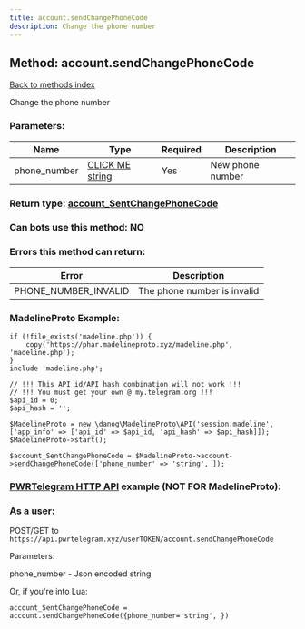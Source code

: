 ```yaml
---
title: account.sendChangePhoneCode
description: Change the phone number
---
```

## Method: account.sendChangePhoneCode  
[Back to methods index](index.md)


Change the phone number

### Parameters:

| Name     |    Type       | Required | Description |
|----------|---------------|----------|-------------|
|phone\_number|[CLICK ME string](../types/string.md) | Yes|New phone number|


### Return type: [account\_SentChangePhoneCode](../types/account_SentChangePhoneCode.md)

### Can bots use this method: **NO**


### Errors this method can return:

| Error    | Description   |
|----------|---------------|
|PHONE_NUMBER_INVALID|The phone number is invalid|


### MadelineProto Example:


```
if (!file_exists('madeline.php')) {
    copy('https://phar.madelineproto.xyz/madeline.php', 'madeline.php');
}
include 'madeline.php';

// !!! This API id/API hash combination will not work !!!
// !!! You must get your own @ my.telegram.org !!!
$api_id = 0;
$api_hash = '';

$MadelineProto = new \danog\MadelineProto\API('session.madeline', ['app_info' => ['api_id' => $api_id, 'api_hash' => $api_hash]]);
$MadelineProto->start();

$account_SentChangePhoneCode = $MadelineProto->account->sendChangePhoneCode(['phone_number' => 'string', ]);
```

### [PWRTelegram HTTP API](https://pwrtelegram.xyz) example (NOT FOR MadelineProto):



### As a user:

POST/GET to `https://api.pwrtelegram.xyz/userTOKEN/account.sendChangePhoneCode`

Parameters:

phone_number - Json encoded string




Or, if you're into Lua:

```
account_SentChangePhoneCode = account.sendChangePhoneCode({phone_number='string', })
```


